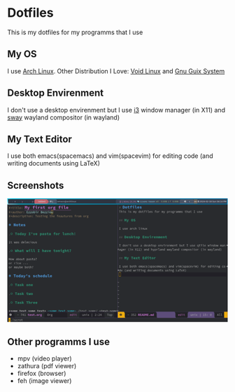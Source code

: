 # Dotfiles
This is my dotfiles for my programms that I use

## My OS

I use [Arch Linux](https://archlinux.org/).
Other Distribution I Love: [Void Linux](https://voidlinux.org/) and [Gnu Guix System](https://guix.gnu.org/)

## Desktop Envirenment

I don't use a desktop envirenment but I use [i3](www.i3wm.org) window manager (in X11) and [sway](www.swaywm.org) wayland compositor (in wayland)

## My Text Editor

I use both emacs(spacemacs) and vim(spacevim) for editing code (and writing documents using LaTeX)

## Screenshots

![screenshot for qtile wm running spacemacs](./screenshots/qtile_and_spacemacs.png "Qtile running spacemacs")

## Other programms I use

- mpv (video player)
- zathura (pdf viewer)
- firefox (browser)
- feh (image viewer)
